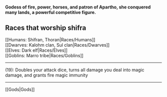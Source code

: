 #### Godess of fire, power, horses, and patron of Apartho, she conquered many lands, a powerful competitive figure.  

## Races that worship shifra  
[[Humans: Shifran, Thoran|Races/Humans]]  
[[Dwarves: Kalohm clan, Sul clan|Races/Dwarves]]  
[[Elves: Dark elf|Races/Elves]]  
[[Goblins:  Marro tribe|Races/Goblins]]

---

(19): Doubles your attack dice, turns all damage you deal into magic damage, and grants fire magic immunity  

---

[[Gods|Gods]]

